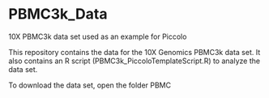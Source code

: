 # PBMC3k_Data

10X PBMC3k data set used as an example for Piccolo

This repository contains the data for the 10X Genomics PBMC3k data set. It also contains an R script (PBMC3k_PiccoloTemplateScript.R) to analyze the data set.

To download the data set, open the folder PBMC 




